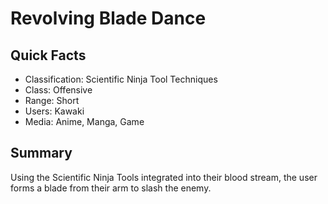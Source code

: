 # Revolving Blade Dance

## Quick Facts
- Classification: Scientific Ninja Tool Techniques
- Class: Offensive
- Range: Short
- Users: Kawaki
- Media: Anime, Manga, Game

## Summary
Using the Scientific Ninja Tools integrated into their blood stream, the user forms a blade from their arm to slash the enemy.
